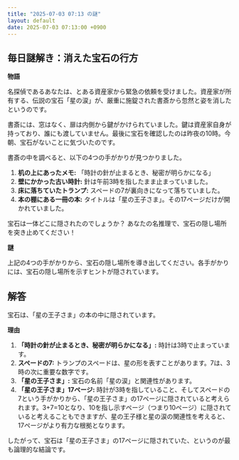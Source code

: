 ```yaml
---
title: "2025-07-03 07:13 の謎"
layout: default
date: 2025-07-03 07:13:00 +0900
---
```

## 毎日謎解き：消えた宝石の行方

**物語**

名探偵であるあなたは、とある資産家から緊急の依頼を受けました。資産家が所有する、伝説の宝石「星の涙」が、厳重に施錠された書斎から忽然と姿を消したというのです。

書斎には、窓はなく、扉は内側から鍵がかけられていました。鍵は資産家自身が持っており、誰にも渡していません。最後に宝石を確認したのは昨夜の10時。今朝、宝石がないことに気づいたのです。

書斎の中を調べると、以下の4つの手がかりが見つかりました。

1.  **机の上にあったメモ:** 「時計の針が止まるとき、秘密が明らかになる」
2.  **壁にかかった古い時計:** 針は午前3時を指したまま止まっていました。
3.  **床に落ちていたトランプ:** スペードの7が裏向きになって落ちていました。
4.  **本の棚にある一冊の本:** タイトルは「星の王子さま」。その17ページだけが開かれていました。

宝石は一体どこに隠されたのでしょうか？ あなたの名推理で、宝石の隠し場所を突き止めてください！

**謎**

上記の4つの手がかりから、宝石の隠し場所を導き出してください。各手がかりには、宝石の隠し場所を示すヒントが隠されています。

## 解答

宝石は、「星の王子さま」の本の中に隠されています。

**理由**

1.  **「時計の針が止まるとき、秘密が明らかになる」:** 時計は3時で止まっています。
2.  **スペードの7:** トランプのスペードは、星の形を表すことがあります。7は、3時の次に重要な数字です。
3.  **「星の王子さま」:** 宝石の名前「星の涙」と関連性があります。
4.  **「星の王子さま」17ページ:** 時計が3時を指していること、そしてスペードの7という手がかりから、「星の王子さま」の17ページに隠されていると考えられます。3+7=10となり、10を指し示すページ（つまり10ページ）に隠されていると考えることもできますが、星の王子様と星の涙の関連性を考えると、17ページがより有力な根拠となります。

したがって、宝石は「星の王子さま」の17ページに隠されていた、というのが最も論理的な結論です。
